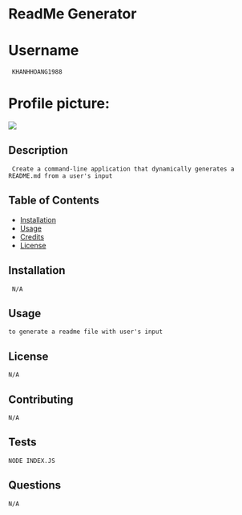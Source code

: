 
            
# ReadMe Generator
# Username 
     KHANHHOANG1988
# Profile picture:
![](https://avatars1.githubusercontent.com/u/60201482?v=4})
## Description
     Create a command-line application that dynamically generates a README.md from a user's input
## Table of Contents
* [Installation](#installation)
* [Usage](#usage)
* [Credits](#contributing)
* [License](#license)
## Installation
     N/A
## Usage
    to generate a readme file with user's input
## License
    N/A
## Contributing
    N/A
## Tests
    NODE INDEX.JS
## Questions
    N/A
        